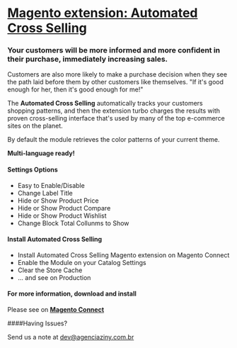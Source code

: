 # [Magento extension: Automated Cross Selling](http://www.magentocommerce.com/magento-connect/automated-cross-selling.html)
### Your customers will be more informed and more confident in their purchase, immediately increasing sales.

Customers are also more likely to make a purchase decision when they see the path laid before them by other customers like themselves. "If it's good enough for her, then it's good enough for me!"

The **Automated Cross Selling** automatically tracks your customers shopping patterns, and then the extension turbo charges the results with proven cross-selling interface that's used by many of the top e-commerce sites on the planet.

By default the module retrieves the color patterns of your current theme.

**Multi-language ready!**

#### Settings Options

* Easy to Enable/Disable
* Change Label Title
* Hide or Show Product Price
* Hide or Show Product Compare
* Hide or Show Product Wishlist
* Change Block Total  Collunms to Show

#### Install Automated Cross Selling

* Install Automated Cross Selling Magento extension on Magento Connect
* Enable the Module on your Catalog Settings
* Clear the Store Cache
* ... and see on Production

#### For more information, download and install
Please see on [**Magento Connect**](http://www.magentocommerce.com/magento-connect/automated-cross-selling.html)

####Having Issues?

Send us a note at dev@agenciaziny.com.br
